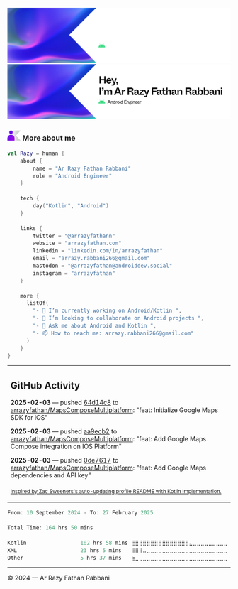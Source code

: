 ![Ar Razy Fathan Rabbani Banner](https://github.com/arrazyfathan/arrazyfathan/blob/main/media/banner-dark.png#gh-dark-mode-only)
![Ar Razy Fathan Rabbani Banner](https://github.com/arrazyfathan/arrazyfathan/blob/main/media/banner-light.png#gh-light-mode-only)

### <img width="30" alt="about" src="https://github.com/arrazyfathan/arrazyfathan/blob/main/media/about.png"> More about me

```kotlin
val Razy = human {
    about {
        name = "Ar Razy Fathan Rabbani"
        role = "Android Engineer"
    }

    tech {
        day("Kotlin", "Android")
    }

    links {
        twitter = "@arrazyfathann"
        website = "arrazyfathan.com"
        linkedin = "linkedin.com/in/arrazyfathan"
        email = "arrazy.rabbani266@gmail.com"
        mastodon = "@arrazyfathan@androiddev.social"
        instagram = "arrazyfathan"
    }

    more {
      listOf(
        "- 🔭 I’m currently working on Android/Kotlin ",
        "- 👯 I’m looking to collaborate on Android projects ",
        "- 💬 Ask me about Android and Kotlin ",
        "- 📫 How to reach me: arrazy.rabbani266@gmail.com"
      )
    }
}
```


<table><tr><td valign="top" width="100%">    

## GitHub Activity

**2025-02-03** — pushed [64d14c8](https://github.com/arrazyfathan/MapsComposeMultiplatform/commits/64d14c879c76193503b6b6ffbb53d4194bc0ce3d) to [arrazyfathan/MapsComposeMultiplatform](https://github.com/arrazyfathan/MapsComposeMultiplatform): "feat: Initialize Google Maps SDK for iOS"

**2025-02-03** — pushed [aa9ecb2](https://github.com/arrazyfathan/MapsComposeMultiplatform/commits/aa9ecb24fd71d947c5370649a3c2d24a69e148fe) to [arrazyfathan/MapsComposeMultiplatform](https://github.com/arrazyfathan/MapsComposeMultiplatform): "feat: Add Google Maps Compose integration on IOS Platform"

**2025-02-03** — pushed [0de7617](https://github.com/arrazyfathan/MapsComposeMultiplatform/commits/0de7617502e12e94e1f1af7d387907c3ab30f9af) to [arrazyfathan/MapsComposeMultiplatform](https://github.com/arrazyfathan/MapsComposeMultiplatform): "feat: Add Google Maps dependencies and API key"
                
<sub><a href="https://github.com/ZacSweers/ZacSweers/">Inspired by Zac Sweeners's auto-updating profile README with Kotlin Implementation.</a></sub>
</table>

<!--START_SECTION:waka-->

```kotlin
From: 10 September 2024 - To: 27 February 2025

Total Time: 164 hrs 50 mins

Kotlin                 102 hrs 58 mins ⣿⣿⣿⣿⣿⣿⣿⣿⣿⣿⣿⣿⣿⣿⣿⣄⣀⣀⣀⣀⣀⣀⣀⣀⣀   60.41 %
XML                    23 hrs 5 mins   ⣿⣿⣿⣤⣀⣀⣀⣀⣀⣀⣀⣀⣀⣀⣀⣀⣀⣀⣀⣀⣀⣀⣀⣀⣀   13.55 %
Other                  5 hrs 37 mins   ⣷⣀⣀⣀⣀⣀⣀⣀⣀⣀⣀⣀⣀⣀⣀⣀⣀⣀⣀⣀⣀⣀⣀⣀⣀   03.30 %
```

<!--END_SECTION:waka-->

---
© 2024 — Ar Razy Fathan Rabbani